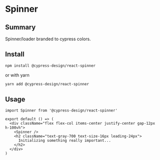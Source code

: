 # Spinner

## Summary

Spinner/loader branded to cypress colors.

## Install

```bash
npm install @cypress-design/react-spinner
```

or with yarn

```bash
yarn add @cypress-design/react-spinner
```

## Usage

```tsx
import Spinner from '@cypress-design/react-spinner'

export default () => (
  <div className="flex flex-col items-center justify-center gap-12px h-100vh">
    <Spinner />
    <h2 className="text-gray-700 text-size-16px leading-24px">
      Initializing something really important...
    </h2>
  </div>
)
```
